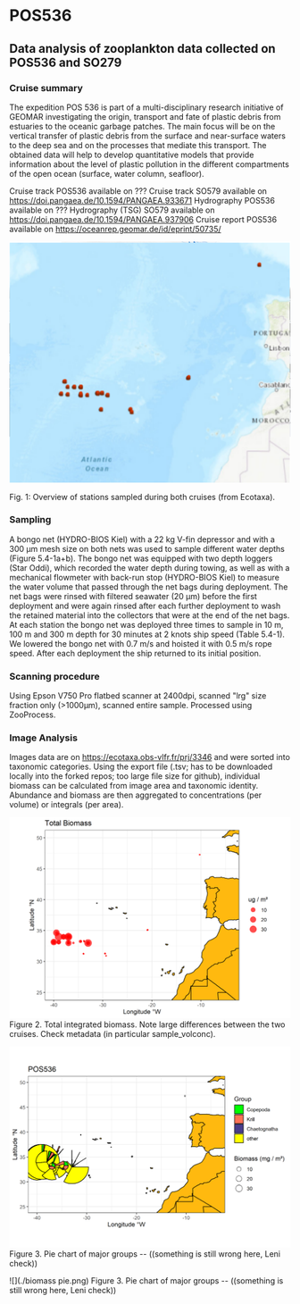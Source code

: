 # POS536

## Data analysis of zooplankton data collected on POS536 and SO279

### Cruise summary
The expedition POS 536 is part of a multi-disciplinary research initiative of GEOMAR
investigating the origin, transport and fate of plastic debris from estuaries to the oceanic garbage patches. The main focus will be on the vertical transfer of plastic debris from the surface and near-surface waters to the deep sea and on the processes that mediate this transport. The obtained data will help to develop quantitative models that provide information about the level of plastic pollution in the different compartments of the open ocean (surface, water column, seafloor).

Cruise track POS536 available on ???
Cruise track SO579 available on https://doi.pangaea.de/10.1594/PANGAEA.933671
Hydrography POS536 available on ???
Hydrography (TSG) SO579 available on https://doi.pangaea.de/10.1594/PANGAEA.937906
Cruise report POS536 available on https://oceanrep.geomar.de/id/eprint/50735/


![](./sample_map_ecotaxa.png)

Fig. 1: Overview of stations sampled during both cruises (from Ecotaxa).

### Sampling
A bongo net (HYDRO-BIOS Kiel) with a 22 kg V-fin depressor and with a 300 μm mesh size
on both nets was used to sample different water depths (Figure 5.4-1a+b). The bongo net was
equipped with two depth loggers (Star Oddi), which recorded the water depth during towing,
as well as with a mechanical flowmeter with back-run stop (HYDRO-BIOS Kiel) to measure
the water volume that passed through the net bags during deployment. The net bags were rinsed
with filtered seawater (20 μm) before the first deployment and were again rinsed after each
further deployment to wash the retained material into the collectors that were at the end of the
net bags. At each station the bongo net was deployed three times to sample in 10 m, 100 m and
300 m depth for 30 minutes at 2 knots ship speed (Table 5.4-1). We lowered the bongo net with
0.7 m/s and hoisted it with 0.5 m/s rope speed. After each deployment the ship returned to its
initial position.

### Scanning procedure
Using Epson V750 Pro flatbed scanner at 2400dpi, scanned "lrg" size fraction only (>1000µm), scanned entire sample. Processed using ZooProcess.

### Image Analysis
Images data are on https://ecotaxa.obs-vlfr.fr/prj/3346 and were sorted into taxonomic categories. Using the export file (.tsv; has to be downloaded locally into the forked repos; too large file size for github), individual biomass can be calculated from image area and taxonomic identity. Abundance and biomass are then aggregated to concentrations (per volume) or integrals (per area).


![](./total_biomass_bubble.png)
Figure 2. Total integrated biomass. Note large differences between the two cruises. Check metadata (in particular sample_volconc).

![](./biomass_pie.png)
Figure 3. Pie chart of major groups -- ((something is still wrong here, Leni check))

![](./biomass pie.png)
Figure 3. Pie chart of major groups -- ((something is still wrong here, Leni check))
